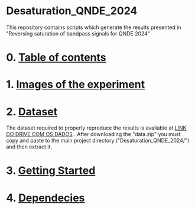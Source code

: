 # Desaturation_QNDE_2024
This repository contains scripts which generate the results presented in "Reversing saturation of bandpass signals for QNDE 2024"

# 0. [Table of contents]()

# 1. [Images of the experiment]()

# 2. [Dataset]()
The dataset required to properly reproduce the results is avaliable at [LINK DO DRIVE COM OS DADOS](www.teste.com) . After downloading the "data.zip" you must copy and paste to the main project directory ("Desaturation_QNDE_2024/") and then extract it.

# 3. [Getting Started]()

# 4. [Dependecies]()
